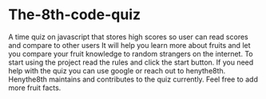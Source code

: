 # The-8th-code-quiz
A time quiz on javascript that stores high scores so user can read scores and compare to other users
It will help you learn more about fruits and let you compare your fruit knowledge to random strangers on the internet.
To start using the project read the rules and click the start button.
If you need help with the quiz you can use google or reach out to henythe8th.
Henythe8th maintains and contributes to the quiz currently. Feel free to add more fruit facts.